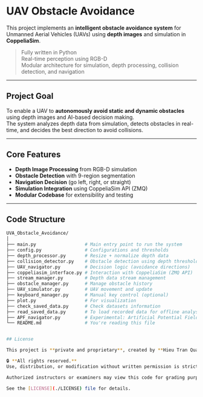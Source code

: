 # UAV Obstacle Avoidance

This project implements an **intelligent obstacle avoidance system** for Unmanned Aerial Vehicles (UAVs) using **depth images** and simulation in **CoppeliaSim**.

> Fully written in Python  
> Real-time perception using RGB-D  
> Modular architecture for simulation, depth processing, collision detection, and navigation

---

## Project Goal

To enable a UAV to **autonomously avoid static and dynamic obstacles** using depth images and AI-based decision making.  
The system analyzes depth data from simulation, detects obstacles in real-time, and decides the best direction to avoid collisions.

---

## Core Features

- **Depth Image Processing** from RGB-D simulation
- **Obstacle Detection** with 9-region segmentation
- **Navigation Decision** (go left, right, or straight)
- **Simulation Integration** using CoppeliaSim API (ZMQ)
- **Modular Codebase** for extensibility and testing

---

## Code Structure

```bash
UVA_Obstacle_Avoidance/
│
├── main.py                  # Main entry point to run the system
├── config.py                # Configurations and thresholds
├── depth_processor.py       # Resize + normalize depth data
├── collision_detector.py    # Obstacle detection using depth threshold
├── UAV_navigator.py         # Decision logic (avoidance directions)
├── coppeliasim_interface.py # Interaction with CoppeliaSim (ZMQ API)
├── stream_manager.py        # Depth data stream management
├── obstacle_manager.py      # Manage obstacle history
├── UAV_simulator.py         # UAV movement and update
├── keyboard_manager.py      # Manual key control (optional)
├── plot.py                  # For visualization
├── check_saved_data.py      # Check datasets information
├── read_saved_data.py       # To load recorded data for offline analysis
├── APF_navigator.py         # Experimental: Artificial Potential Field method
└── README.md                # You're reading this file


## License

This project is **private and proprietary**, created by **Hieu Tran Quang and Huy Duc Vu** as part of an academic course.

🔒 **All rights reserved.**  
Use, distribution, or modification without written permission is strictly prohibited.

Authorized instructors or examiners may view this code for grading purposes.

See the [LICENSE](./LICENSE) file for details.
